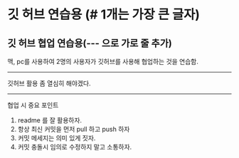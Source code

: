 # 깃 허브 연습용 (# 1개는 가장 큰 글자)

깃 허브 협업 연습용(--- 으로 가로 줄 추가)
---
맥, pc를 사용하여 2명의 사용자가 깃허브를 사용해 협업하는 것을 연습함.
- - -
깃허브 활용 좀 열심히 해야겠다.
* * *
협업 시 중요 포인트
1. readme 를 잘 활용하자.
2. 항상 최신 커밋을 먼저 pull 하고 push 하자
3. 커밋 메세지는 의미 있게 짓자.
4. 커밋 충돌시 임의로 수정하지 말고 소통하자.

